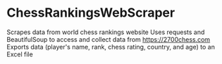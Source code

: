# ChessRankingsWebScraper
Scrapes data from world chess rankings website
Uses requests and BeautifulSoup to access and collect data from https://2700chess.com
Exports data (player's name, rank, chess rating, country, and age) to an Excel file
